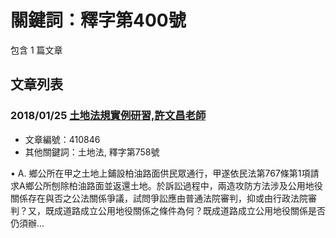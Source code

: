 # 關鍵詞：釋字第400號

包含 1 篇文章

## 文章列表

### 2018/01/25 [土地法規實例研習,許文昌老師](../../articles/410846_%E5%9C%9F%E5%9C%B0%E6%B3%95%E8%A6%8F%E5%AF%A6%E4%BE%8B%E7%A0%94%E7%BF%92%2C%E8%A8%B1%E6%96%87%E6%98%8C%E8%80%81%E5%B8%AB.md)
- 文章編號：410846
- 其他關鍵詞：土地法, 釋字第758號

• A. 鄉公所在甲之土地上鋪設柏油路面供民眾通行，甲遂依民法第767條第1項請求A鄉公所刨除柏油路面並返還土地。於訴訟過程中，兩造攻防方法涉及公用地役關係存在與否之公法關係爭議，試問爭訟應由普通法院審判，抑或由行政法院審判？又，既成道路成立公用地役關係之條件為何？既成道路成立公用地役關係是否仍須辦...
